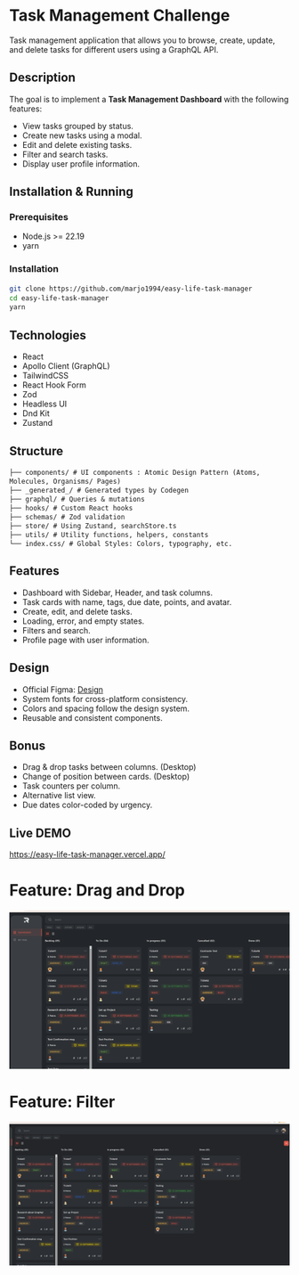 # Task Management Challenge

Task management application that allows you to browse, create, update, and delete tasks for different users using a GraphQL API.

## Description

The goal is to implement a **Task Management Dashboard** with the following features:

- View tasks grouped by status.
- Create new tasks using a modal.
- Edit and delete existing tasks.
- Filter and search tasks.
- Display user profile information.

## Installation & Running

### Prerequisites

- Node.js >= 22.19
- yarn

### Installation

```bash
git clone https://github.com/marjo1994/easy-life-task-manager
cd easy-life-task-manager
yarn
```

## Technologies

- React
- Apollo Client (GraphQL)
- TailwindCSS
- React Hook Form
- Zod
- Headless UI
- Dnd Kit
- Zustand

## Structure

```src/
├── components/ # UI components : Atomic Design Pattern (Atoms, Molecules, Organisms/ Pages)
├── _generated_/ # Generated types by Codegen
├── graphql/ # Queries & mutations
├── hooks/ # Custom React hooks
├── schemas/ # Zod validation
├── store/ # Using Zustand, searchStore.ts
├── utils/ # Utility functions, helpers, constants
└── index.css/ # Global Styles: Colors, typography, etc.
```

## Features

- Dashboard with Sidebar, Header, and task columns.
- Task cards with name, tags, due date, points, and avatar.
- Create, edit, and delete tasks.
- Loading, error, and empty states.
- Filters and search.
- Profile page with user information.

## Design

- Official Figma: [Design](https://www.figma.com/design/iMJq3KKgwfKLwgrpmJSId9/Task-Management-Challenge?node-id=121-4250&t=jsTskXKpOWVeS3rk-0)
- System fonts for cross-platform consistency.
- Colors and spacing follow the design system.
- Reusable and consistent components.

## Bonus

- Drag & drop tasks between columns. (Desktop)
- Change of position between cards. (Desktop)
- Task counters per column.
- Alternative list view.
- Due dates color-coded by urgency.

## Live DEMO

https://easy-life-task-manager.vercel.app/

# Feature: Drag and Drop

![Drag and Drop Demo](public/anim-1.gif)

# Feature: Filter

![Filter Demo](public/anim-2.gif)
